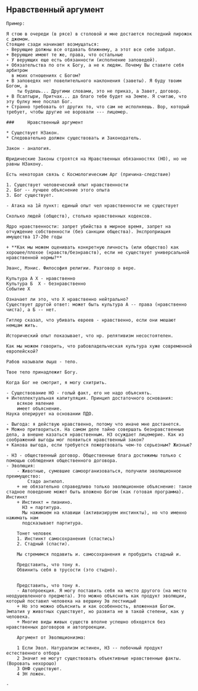 ## Нравственный аргумент


    Пример:
    
    Я стою в очереди (в рясе) в столовой и мне достается последний пирожок с джемом. 
    Стоящие сзади начинают возмущаться: 
    - Верующие должны все отдавать ближнему, а этот все себе забрал.
    + Верующие имеют те же, права, что остальные
    - У верующих еще есть обязанности (исполнение заповедей).
    + Обязательства по отн к Богу, а не к людям. Почему Вы ставите себя арбитром 
      в моих отношениях с Богом?
    + В заповедях нет повелительного наклонения (заветы). Я буду твоим Богом, а
        ты будешь... Другими словами, это не приказ, а Завет, договор.
    + В Псалтыри, Притчах... да благо тебе будет на Земле. Я считаю, что эту булку мне послал Бог. 
    + Странно требовать от других то, что сам не исполняешь. Вор, который требует, чтобы другие не воровали --- лицемер. 
    
    ###     Нравственный аргумент
    
    * Существует НЗакон. 
    * Следовательно должен существовать и Законодатель.
    
    Закон - аналогия.
    
    Юридические Законы строятся на Нравственных обязанностях (НО), но не равны НЗакону.

    Есть некоторая связь с Космологическим Арг (причина-следствие)
    
    1. Существует человеческий опыт нравственности
    2. Бог -- лучшее объяснение этого опыта
    3. Бог существует.
    
    - Атака на 1й пункт: единый опыт чел нравственности не существует
    
    Сколько людей (обществ), столько нравственных кодексов.
    
    Ядро нравственности: запрет убийства в мирное время, запрет на отчуждение собственности (без санкции общества). Экспроприация имущества 17-20е годы
    
    + **Как мы можем оценивать конкретную личность (или общество) как хорошее/плохое (нравств/безнравств), если не существует универсальной нравственной нормы?**

    Эванс, Мэнис. Философия религии. Разговор о вере.
    
    Культура А Х - нравственно
    Культура Б  Х - безнравственно
    Событие Х
    
    Означает ли это, что Х нравственно нейтрально?
    Существует другой ответ: может быть культура А -- права (нравственно чиста), а Б -- нет.
    
    Гитлер сказал, что убивать евреев - нравственно, если они мешают немцам жить.
    
    Исторический опыт показывает, что нр. релятивизм несостоятелен.
    
    Как мы можем говорить, что рабовладельческая культура хуже современной европейской?
    
    Рабов называли σωμα - тело.  
    
    Твое тело принадлежит Богу.
    
    Когда Бог не смотрит, я могу схитрить.
    
    - Существование НО - голый факт, его не надо объяснять.
    + Интеллектуальная капитуляция. Принцип достаточного основания:
        всякое явление
        имеет объяснение.
    Наука оперирует на основании ПДО.
    
    - Выгода: я действую нравственно, потому что иначе мне достанется.
    + Можно притвориться. На самом деле тайно совершать безнравственные дела, а внешне казаться нравственным. НЗ осуждает лицемерие. Как из соображений выгоды мог появиться нравственный закон?
    + Какова выгода, если требуется пожертвовать чем-то серьезным? Жизнью?
    
    - НЗ - общественный договор. Общественные блага достижимы только с помощью соблюдения общественного договора.
    - Эволюция:
        - Животные, сумевшие самоорганизоваться, получили эволюционное преимущество:
            Стадо антилоп. 
        + не обязательно справедливо только эволюционное объяснение: такое стадное поведение может быть вложено Богом (как готовая программа). Инстинкт
        + Инстинкт = пианино.
          НЗ = партитура.
          Мы нажимаем на клавиши (активизируем инстинкты), но что именно нажимать нам 
          подсказывает партитура.
        
        Тонет человек 
        1. Инстинкт самосохранения (спастись)
        2. Стадный (спасти).
        
        Мы стремимся подавить и. самосохранения и пробудить стадный и.
    
        Представить, что тону я.
        Обвинить себя в трусости (это стыдно).
    
    
        Представить, что тону я.
        - Автопроекция. Я могу поставить себя на место другого (на место неодушевленного предмета). Это можно объяснить как продукт эволюции, который поставил человека на вершину Эв лестницыё
        + Но это можно объяснить и как особенность, вложенная Богом. Эмпатия у животных существует, но развита не в такой степени, как у человека.
        + Многие виды живых существ вполне успешно обходятся без нравственных договоров и автопроекции.
    
        Аргумент от Эволюционизма:
        
        1 Если Эвол. Натурализм истинен, НЗ -- побочный продукт естественного отбора
        2 Значит не могут существовать объективные нравственные факты. (Воровать нехорошо)
        3 ОНФ существуют.
        4 ЭН ложен.
    
    - 
